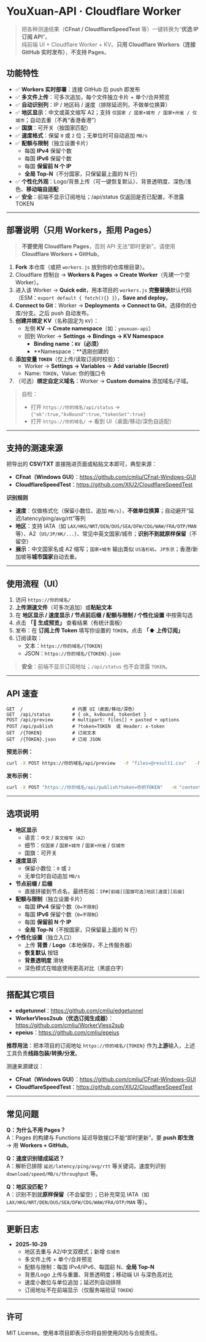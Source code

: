 # YouXuan-API · Cloudflare Worker

> 把各种测速结果（**CFnat / CloudflareSpeedTest** 等）一键转换为“**优选 IP 订阅 API**”。  
> 纯前端 UI + Cloudflare Worker + KV。**只用 Cloudflare Workers（连接 GitHub 实时发布）**，**不支持 Pages**。

## 功能特性
- ✅ **Workers 实时部署**：连接 GitHub 后 push 即发布
- ✅ **多文件上传**：可多次追加，每个文件独立卡片 + 单个/合并预览
- ✅ **自动识别列**：IP / 地区码 / 速度（排除延迟列，不做单位换算）
- ✅ **地区显示**：中文或英文缩写 A2；支持 `仅国家 / 国家+城市 / 国家+州省 / 仅城市`；自动去重（不再“香港香港”）
- ✅ **国旗**：可开关（按国家匹配）
- ✅ **速度格式**：保留 `0` 或 `2` 位；无单位时可自动追加 `MB/s`
- ✅ **配额与限制**（独立设置卡片）  
  - 每国 **IPv4** 保留个数  
  - 每国 **IPv6** 保留个数  
  - 每国 **保留前 N 个 IP**  
  - **全局 Top‑N**（不分国家，只保留最上面的 N 行）
- ✅ **个性化外观**：Logo/背景上传（可一键恢复默认）、背景透明度、深色/浅色、**移动端自适配**
- ✅ **安全**：前端不显示订阅地址；/api/status 仅返回是否已配置，不泄露 TOKEN

---

## 部署说明（只用 Workers，拒用 Pages）
> **不要使用 Cloudflare Pages**，否则 API 无法“即时更新”。请使用 **Cloudflare Workers + GitHub**。

1. **Fork** 本仓库（或把 `workers.js` 放到你的仓库根目录）。  
2. Cloudflare 控制台 → **Workers & Pages → Create Worker**（先建一个空 Worker）。  
3. 进入该 Worker → **Quick edit**，用本项目的 `workers.js` **完整替换**默认代码（ESM：`export default { fetch(){} }`），**Save and deploy**。  
4. **Connect to Git**：Worker → **Deployments → Connect to Git**，选择你的仓库/分支。之后 push 自动发布。  
5. **创建并绑定 KV**（名称固定为 `KV`）：  
   - 左侧 **KV** → **Create namespace**（如：`youxuan-api`）  
   - 回到 Worker → **Settings → Bindings → KV Namespace**  
     - **Binding name：`KV`（必须）**  
     - **Namespace：**选刚创建的  
6. **添加变量 `TOKEN`**（仅上传/读取订阅时校验）：  
   - Worker → **Settings → Variables** → **Add variable (Secret)**  
   - Name: `TOKEN`，Value: 你的强口令  
7. （可选）**绑定自定义域名**：Worker → **Custom domains** 添加域名/子域。  

> 自检：  
> - 打开 `https://你的域名/api/status` → `{"ok":true,"kvBound":true,"tokenSet":true}`  
> - 打开 `https://你的域名/` → 看到 UI（桌面/移动/深色自适配）

---

## 支持的测速来源
把导出的 **CSV/TXT** 直接拖进页面或粘贴文本即可，典型来源：
- **CFnat（Windows GUI）**：<https://github.com/cmliu/CFnat-Windows-GUI>
- **CloudflareSpeedTest**：<https://github.com/XIU2/CloudflareSpeedTest>

**识别规则**  
- **速度**：仅做格式化（保留小数位、追加 `MB/s`），**不做单位换算**；自动避开“延迟/latency/ping/avg/rtt”等列  
- **地区**：支持 IATA（如 `LAX/HKG/NRT/DEN/DUS/SEA/DFW/CDG/WAW/FRA/OTP/MAN` 等）、A2（`US/JP/HK/...`）、常见中英文国家/城市；**识别不到就原样保留**（不留空）  
- **展示**：中文国家名或 A2 缩写；`国家+城市` 输出类似 `US洛杉矶`、`JP东京`；香港/新加坡等**城市国家**自动去重。

---

## 使用流程（UI）
1. 访问 `https://你的域名/`  
2. **上传测速文件**（可多次追加）或**粘贴文本**  
3. 在 **地区显示 / 速度显示 / 节点前后缀 / 配额与限制 / 个性化设置** 中按需勾选  
4. 点击 **「🚀 生成预览」** 查看结果（有统计面板）  
5. 发布：在 **订阅上传 Token** 填写你设置的 `TOKEN`，点击 **「⬆️ 上传订阅」**  
6. 订阅读取：  
   - 文本：`https://你的域名/{TOKEN}`  
   - JSON：`https://你的域名/{TOKEN}.json`

> **安全**：前端不显示订阅地址；`/api/status` 也不会泄露 `TOKEN`。

---

## API 速查

```
GET  /                  # 内置 UI（桌面/移动/深色）
GET  /api/status        # { ok, kvBound, tokenSet }
POST /api/preview       # multipart: files[] + pasted + options
POST /api/publish       # ?token=TOKEN  或 Header: x-token
GET  /{TOKEN}           # 订阅文本
GET  /{TOKEN}.json      # 订阅 JSON
```

**预览示例：**
```bash
curl -X POST https://你的域名/api/preview   -F "files=@result1.csv"   -F "files=@result2.txt"   -F "pasted=104.20.24.12,HKG,44.88"   -F "regionLang=zh"   -F "regionDetail=country_city"   -F "decorateFlag=on"   -F "appendUnit=on"   -F "digits=2"   -F "quotaV4=3" -F "quotaV6=2"
```

**发布示例：**
```bash
curl -X POST "https://你的域名/api/publish?token=你的TOKEN"   -H "content-type: text/plain; charset=utf-8"   --data-binary @output.txt
```

---

## 选项说明
- **地区显示**
  - 语言：`中文` / `英文缩写（A2）`
  - 细节：`仅国家` / `国家+城市` / `国家+州省` / `仅城市`
  - 国旗：可开关
- **速度显示**
  - 保留小数位：`0` 或 `2`
  - 无单位时自动追加 `MB/s`
- **节点前缀 / 后缀**
  - 直接拼接到节点名，最终形如：`IP#[前缀][国旗可选]地区[速度][后缀]`
- **配额与限制**（独立设置卡片）
  - 每国 **IPv4** 保留个数（`0=不限制`）
  - 每国 **IPv6** 保留个数（`0=不限制`）
  - 每国 **保留前 N 个 IP**
  - **全局 Top‑N**（不按国家，只保留最上面的 N 行）
- **个性化设置**（独立入口）
  - 上传 **背景** / **Logo**（本地保存，不上传服务器）
  - **恢复默认** 按钮
  - **背景透明度** 滑块
  - 深色模式在暗底使用更高对比（黑底白字）

---

## 搭配其它项目
- **edgetunnel**：<https://github.com/cmliu/edgetunnel>  
- **WorkerVless2sub（优选订阅生成器）**：<https://github.com/cmliu/WorkerVless2sub>  
- **epeius**：<https://github.com/cmliu/epeius>

**推荐用法**：把本项目的订阅地址 `https://你的域名/{TOKEN}` 作为**上游**输入，上述工具负责**线路包装/转换/分发**。

测速来源建议：
- **CFnat（Windows GUI）**：<https://github.com/cmliu/CFnat-Windows-GUI>
- **CloudflareSpeedTest**：<https://github.com/XIU2/CloudflareSpeedTest>

---

## 常见问题
**Q：为什么不用 Pages？**  
A：Pages 的构建与 Functions 延迟导致接口不能“即时更新”。要 **push 即生效** → 用 **Workers + GitHub**。

**Q：速度识别错成延迟？**  
A：解析已排除 `延迟/latency/ping/avg/rtt` 等关键词，速度列识别 `download/speed/MB/s/throughput` 等。

**Q：地区没匹配？**  
A：识别不到就**原样保留**（不会留空）；已补充常见 IATA（如 `LAX/HKG/NRT/DEN/DUS/SEA/DFW/CDG/WAW/FRA/OTP/MAN` 等）。

---

## 更新日志
- **2025‑10‑29**
  - 地区去重与 A2/中文双模式；新增 `仅城市`
  - 多文件上传 + 单个/合并预览
  - 配额与限制：每国 IPv4/IPv6、每国前 N、**全局 Top‑N**
  - 背景/Logo 上传与重置、背景透明度；移动端 UI 与深色高对比
  - 速度小数位与单位追加；延迟列自动排除
  - 订阅地址不在前端显示（仅服务端验证 `TOKEN`）

---

## 许可
MIT License。使用本项目即表示你将自担使用风险与合规责任。
